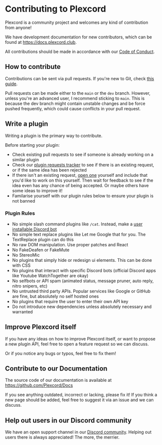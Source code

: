 # Contributing to Plexcord

Plexcord is a community project and welcomes any kind of contribution from anyone!

We have development documentation for new contributors, which can be found at <https://docs.plexcord.club>.

All contributions should be made in accordance with our [Code of Conduct](./CODE_OF_CONDUCT.md).

## How to contribute

Contributions can be sent via pull requests. If you're new to Git, check [this guide](https://opensource.com/article/19/7/create-pull-request-github).

Pull requests can be made either to the `main` or the `dev` branch. However, unless you're an advanced user, I recommend sticking to `main`. This is because the dev branch might contain unstable changes and be force pushed frequently, which could cause conflicts in your pull request.

## Write a plugin

Writing a plugin is the primary way to contribute.

Before starting your plugin:

-   Check existing pull requests to see if someone is already working on a similar plugin
-   Check our [plugin requests tracker](https://github.com/Plexcord/plugin-requests/issues) to see if there is an existing request, or if the same idea has been rejected
-   If there isn't an existing request, [open one](https://github.com/Plexcord/plugin-requests/issues/new?assignees=&labels=&projects=&template=request.yml) yourself
    and include that you'd like to work on this yourself. Then wait for feedback to see if the idea even has any chance of being accepted. Or maybe others have some ideas to improve it!
-   Familarise yourself with our plugin rules below to ensure your plugin is not banned

### Plugin Rules

-   No simple slash command plugins like `/cat`. Instead, make a [user installable Discord bot](https://discord.com/developers/docs/change-log#userinstallable-apps-preview)
-   No simple text replace plugins like Let me Google that for you. The TextReplace plugin can do this
-   No raw DOM manipulation. Use proper patches and React
-   No FakeDeafen or FakeMute
-   No StereoMic
-   No plugins that simply hide or redesign ui elements. This can be done with CSS
-   No plugins that interact with specific Discord bots (official Discord apps like Youtube WatchTogether are okay)
-   No selfbots or API spam (animated status, message pruner, auto reply, nitro snipers, etc)
-   No untrusted third party APIs. Popular services like Google or GitHub are fine, but absolutely no self hosted ones
-   No plugins that require the user to enter their own API key
-   Do not introduce new dependencies unless absolutely necessary and warranted

## Improve Plexcord itself

If you have any ideas on how to improve Plexcord itself, or want to propose a new plugin API, feel free to open a feature request so we can discuss.

Or if you notice any bugs or typos, feel free to fix them!

## Contribute to our Documentation

The source code of our documentation is available at <https://github.com/Plexcord/Docs>

If you see anything outdated, incorrect or lacking, please fix it!
If you think a new page should be added, feel free to suggest it via an issue and we can discuss.

## Help out users in our Discord community

We have an open support channel in our [Discord community](https://plexcord.club/discord).
Helping out users there is always appreciated! The more, the merrier.
